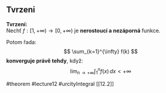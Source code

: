 ## Tvrzeni

**Tvrzení:**  
Nechť $f : [1, +\infty) \to [0, +\infty)$ je **nerostoucí a nezáporná** funkce.

Potom řada:
$$
\sum_{k=1}^{\infty} f(k)
$$
**konverguje právě tehdy**, když:
$$
\lim_{n \to +\infty} \int_1^n f(x)\, dx < +\infty
$$

#theorem #lecture12 #urcityIntegral 
[[12.2]]